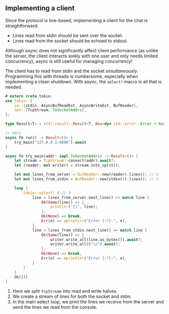## Implementing a client

Since the protocol is line-based, implementing a client for the chat is straightforward:

* Lines read from stdin should be sent over the socket.
* Lines read from the socket should be echoed to stdout.

Although async does not significantly affect client performance (as unlike the server, the client interacts solely with one user and only needs limited concurrency), async is still useful for managing concurrency!

The client has to read from stdin and the socket *simultaneously*.
Programming this with threads is cumbersome, especially when implementing a clean shutdown.
With async, the `select!` macro is all that is needed.


```rust
# extern crate tokio;
use tokio::{
    io::{stdin, AsyncBufReadExt, AsyncWriteExt, BufReader},
    net::{TcpStream, ToSocketAddrs},
};

type Result<T> = std::result::Result<T, Box<dyn std::error::Error + Send + Sync>>;

// main
async fn run() -> Result<()> {
    try_main("127.0.0.1:8080").await
}

async fn try_main(addr: impl ToSocketAddrs) -> Result<()> {
    let stream = TcpStream::connect(addr).await?;
    let (reader, mut writer) = stream.into_split();

    let mut lines_from_server = BufReader::new(reader).lines(); // 2
    let mut lines_from_stdin = BufReader::new(stdin()).lines(); // 2

    loop {
        tokio::select! { // 3
            line = lines_from_server.next_line() => match line {
                Ok(Some(line)) => {
                    println!("{}", line);
                },
                Ok(None) => break,
                Err(e) => eprintln!("Error {:?}:", e),
            },
            line = lines_from_stdin.next_line() => match line {
                Ok(Some(line)) => {
                    writer.write_all(line.as_bytes()).await?;
                    writer.write_all(b"\n").await?;
                },
                Ok(None) => break,
                Err(e) => eprintln!("Error {:?}:", e),
            }
        }
    }
    Ok(())
}
```

1. Here we split `TcpStream` into read and write halves.
2. We create a stream of lines for both the socket and stdin.
3. In the main select loop, we print the lines we receive from the server and send the lines we read from the console.
